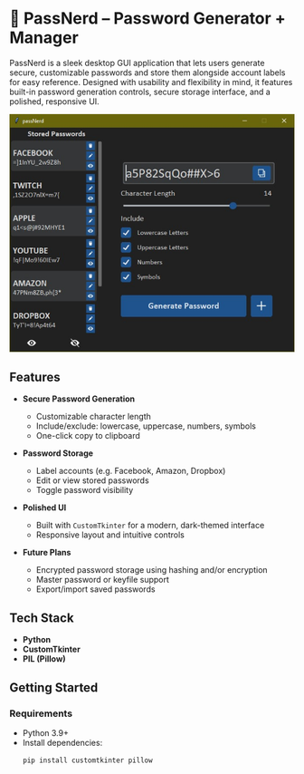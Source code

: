 # 🔐 PassNerd – Password Generator + Manager

PassNerd is a sleek desktop GUI application that lets users generate secure, customizable passwords and store them alongside account labels for easy reference. Designed with usability and flexibility in mind, it features built-in password generation controls, secure storage interface, and a polished, responsive UI.

![App Screenshot](passNerd_photo.jpg)

## Features

- **Secure Password Generation**
  - Customizable character length
  - Include/exclude: lowercase, uppercase, numbers, symbols
  - One-click copy to clipboard

- **Password Storage**
  - Label accounts (e.g. Facebook, Amazon, Dropbox)
  - Edit or view stored passwords
  - Toggle password visibility

- **Polished UI**
  - Built with `CustomTkinter` for a modern, dark-themed interface
  - Responsive layout and intuitive controls

- **Future Plans**
  - Encrypted password storage using hashing and/or encryption
  - Master password or keyfile support
  - Export/import saved passwords

## Tech Stack

- **Python**
- **CustomTkinter**
- **PIL (Pillow)**

## Getting Started

### Requirements
- Python 3.9+
- Install dependencies:
  ```bash
  pip install customtkinter pillow
